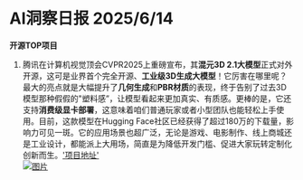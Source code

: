 # AI洞察日报 2025/6/14

**开源TOP项目**
1. 腾讯在计算机视觉顶会CVPR2025上重磅宣布，其**混元3D 2.1大模型**正式对外开源，这可是业界首个完全开源、**工业级3D生成大模型**！它厉害在哪里呢？最大的亮点就是大幅提升了**几何生成**和**PBR材质**的表现，终于告别了过去3D模型那种假假的"塑料感”，让模型看起来更加真实、有质感。更棒的是，它还支持**消费级显卡部署**，这意味着咱们普通玩家或者小型团队也能轻松上手使用。目前，这款模型在Hugging Face社区已经获得了超过180万的下载量，影响力可见一斑。它的应用场景也超广泛，无论是游戏、电影制作、线上商城还是工业设计，都能派上大用场，简直是为降低开发门槛、促进大家玩转定制化创新而生。['项目地址'](https://3d-models.hunyuan.tencent.com/) <br/> [![图片](https://upload.chinaz.com/2025/0614/6388549152278757021943660.png "img")](https://upload.chinaz.com/2025/0614/6388549152278757021943660.png) <br/>